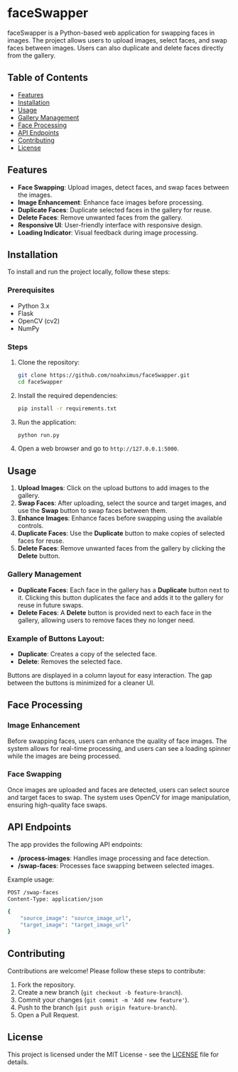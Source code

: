 
# faceSwapper

faceSwapper is a Python-based web application for swapping faces in images. The project allows users to upload images, select faces, and swap faces between images. Users can also duplicate and delete faces directly from the gallery.

## Table of Contents

- [Features](#features)
- [Installation](#installation)
- [Usage](#usage)
- [Gallery Management](#gallery-management)
- [Face Processing](#face-processing)
- [API Endpoints](#api-endpoints)
- [Contributing](#contributing)
- [License](#license)

## Features

- **Face Swapping**: Upload images, detect faces, and swap faces between the images.
- **Image Enhancement**: Enhance face images before processing.
- **Duplicate Faces**: Duplicate selected faces in the gallery for reuse.
- **Delete Faces**: Remove unwanted faces from the gallery.
- **Responsive UI**: User-friendly interface with responsive design.
- **Loading Indicator**: Visual feedback during image processing.

## Installation

To install and run the project locally, follow these steps:

### Prerequisites

- Python 3.x
- Flask
- OpenCV (cv2)
- NumPy

### Steps

1. Clone the repository:

    ```bash
    git clone https://github.com/noahximus/faceSwapper.git
    cd faceSwapper
    ```

2. Install the required dependencies:

    ```bash
    pip install -r requirements.txt
    ```

3. Run the application:

    ```bash
    python run.py
    ```

4. Open a web browser and go to `http://127.0.0.1:5000`.

## Usage

1. **Upload Images**: Click on the upload buttons to add images to the gallery.
2. **Swap Faces**: After uploading, select the source and target images, and use the **Swap** button to swap faces between them.
3. **Enhance Images**: Enhance faces before swapping using the available controls.
4. **Duplicate Faces**: Use the **Duplicate** button to make copies of selected faces for reuse.
5. **Delete Faces**: Remove unwanted faces from the gallery by clicking the **Delete** button.

### Gallery Management

- **Duplicate Faces**: Each face in the gallery has a **Duplicate** button next to it. Clicking this button duplicates the face and adds it to the gallery for reuse in future swaps.
- **Delete Faces**: A **Delete** button is provided next to each face in the gallery, allowing users to remove faces they no longer need.

### Example of Buttons Layout:
- **Duplicate**: Creates a copy of the selected face.
- **Delete**: Removes the selected face.

Buttons are displayed in a column layout for easy interaction. The gap between the buttons is minimized for a cleaner UI.

## Face Processing

### Image Enhancement

Before swapping faces, users can enhance the quality of face images. The system allows for real-time processing, and users can see a loading spinner while the images are being processed.

### Face Swapping

Once images are uploaded and faces are detected, users can select source and target faces to swap. The system uses OpenCV for image manipulation, ensuring high-quality face swaps.

## API Endpoints

The app provides the following API endpoints:

- **/process-images**: Handles image processing and face detection.
- **/swap-faces**: Processes face swapping between selected images.

Example usage:

```bash
POST /swap-faces
Content-Type: application/json

{
    "source_image": "source_image_url",
    "target_image": "target_image_url"
}
```

## Contributing

Contributions are welcome! Please follow these steps to contribute:

1. Fork the repository.
2. Create a new branch (`git checkout -b feature-branch`).
3. Commit your changes (`git commit -m 'Add new feature'`).
4. Push to the branch (`git push origin feature-branch`).
5. Open a Pull Request.

## License

This project is licensed under the MIT License - see the [LICENSE](LICENSE) file for details.
